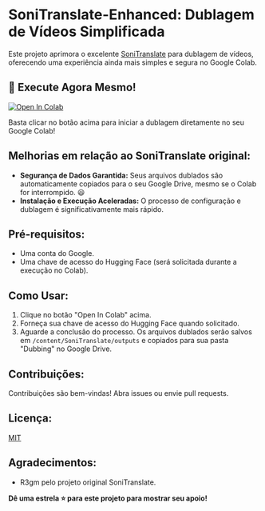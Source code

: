 # SoniTranslate-Enhanced: Dublagem de Vídeos Simplificada

Este projeto aprimora o excelente [SoniTranslate](https://github.com/R3gm/SoniTranslate) para dublagem de vídeos, oferecendo uma experiência ainda mais simples e segura no Google Colab.

## 🚀 Execute Agora Mesmo!

[![Open In Colab](https://colab.research.google.com/assets/colab-badge.svg)](https://colab.research.google.com/github/ssousa455/SoniTranslate-Enhanced/blob/main/SoniTranslate-Enhanced.ipynb)


Basta clicar no botão acima para iniciar a dublagem diretamente no seu Google Colab!

## Melhorias em relação ao SoniTranslate original:

* **Segurança de Dados Garantida:**  Seus arquivos dublados são automaticamente copiados para o seu Google Drive, mesmo se o Colab for interrompido. :smiley:
* **Instalação e Execução Aceleradas:**  O processo de configuração e dublagem é significativamente mais rápido.


## Pré-requisitos:

* Uma conta do Google.
* Uma chave de acesso do Hugging Face (será solicitada durante a execução no Colab).


## Como Usar:

1. Clique no botão "Open In Colab" acima.
2. Forneça sua chave de acesso do Hugging Face quando solicitado.
3. Aguarde a conclusão do processo.  Os arquivos dublados serão salvos em `/content/SoniTranslate/outputs` e copiados para sua pasta "Dubbing" no Google Drive.


## Contribuições:

Contribuições são bem-vindas! Abra issues ou envie pull requests.

## Licença:

[MIT](https://opensource.org/licenses/MIT)

## Agradecimentos:

* R3gm pelo projeto original SoniTranslate.

**Dê uma estrela ⭐ para este projeto para mostrar seu apoio!**
